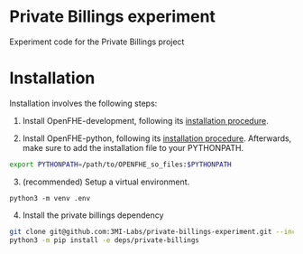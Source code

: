# Private Billings experiment
Experiment code for the Private Billings project

# Installation
Installation involves the following steps:
1. Install OpenFHE-development, following its [installation procedure](https://openfhe-development.readthedocs.io/en/latest/sphinx_rsts/intro/installation/installation.html).

2. Install OpenFHE-python, following its [installation procedure](https://github.com/openfheorg/openfhe-python/tree/main?tab=readme-ov-file#linux).
Afterwards, make sure to add the installation file to your PYTHONPATH.
```sh
export PYTHONPATH=/path/to/OPENFHE_so_files:$PYTHONPATH
```

3. (recommended) Setup a virtual environment.
```
python3 -m venv .env
```

4. Install the private billings dependency
```sh
git clone git@github.com:3MI-Labs/private-billings-experiment.git --include-submodules
python3 -m pip install -e deps/private-billings
```